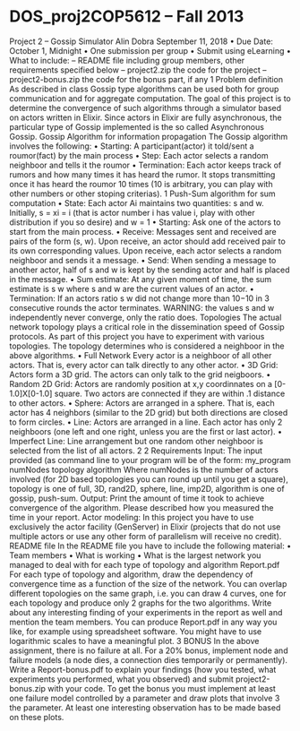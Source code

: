 # DOS_proj2COP5612 – Fall 2013
Project 2 – Gossip Simulator
Alin Dobra
September 11, 2018
• Due Date: October 1, Midnight
• One submission per group
• Submit using eLearning
• What to include:
– README file including group members, other requirements specified
below
– project2.zip the code for the project
– project2-bonus.zip the code for the bonus part, if any
1 Problem definition
As described in class Gossip type algorithms can be used both for group communication
and for aggregate computation. The goal of this project is to determine
the convergence of such algorithms through a simulator based on actors written
in Elixir. Since actors in Elixir are fully asynchronous, the particular type of
Gossip implemented is the so called Asynchronous Gossip.
Gossip Algorithm for information propagation The Gossip algorithm
involves the following:
• Starting: A participant(actor) it told/sent a roumor(fact) by the main
process
• Step: Each actor selects a random neighboor and tells it the roumor
• Termination: Each actor keeps track of rumors and how many times it
has heard the rumor. It stops transmitting once it has heard the roumor
10 times (10 is arbitrary, you can play with other numbers or other stoping
criterias).
1
Push-Sum algorithm for sum computation
• State: Each actor Ai maintains two quantities: s and w. Initially, s =
xi = i (that is actor number i has value i, play with other distribution if
you so desire) and w = 1
• Starting: Ask one of the actors to start from the main process.
• Receive: Messages sent and received are pairs of the form (s, w). Upon
receive, an actor should add received pair to its own corresponding values.
Upon receive, each actor selects a random neighboor and sends it a
message.
• Send: When sending a message to another actor, half of s and w is kept
by the sending actor and half is placed in the message.
• Sum estimate: At any given moment of time, the sum estimate is s
w
where s and w are the current values of an actor.
• Termination: If an actors ratio s
w
did not change more than 10−10 in
3 consecutive rounds the actor terminates. WARNING: the values s
and w independently never converge, only the ratio does.
Topologies The actual network topology plays a critical role in the dissemination
speed of Gossip protocols. As part of this project you have to experiment
with various topologies. The topology determines who is considered a neighboor
in the above algorithms.
• Full Network Every actor is a neighboor of all other actors. That is,
every actor can talk directly to any other actor.
• 3D Grid: Actors form a 3D grid. The actors can only talk to the grid
neigboors.
• Random 2D Grid: Actors are randomly position at x,y coordinnates
on a [0-1.0]X[0-1.0] square. Two actors are connected if they are within
.1 distance to other actors.
• Sphere: Actors are arranged in a sphere. That is, each actor has 4
neighbors (similar to the 2D grid) but both directions are closed to form
circles.
• Line: Actors are arranged in a line. Each actor has only 2 neighboors
(one left and one right, unless you are the first or last actor).
• Imperfect Line: Line arrangement but one random other neighboor is
selected from the list of all actors.
2
2 Requirements
Input: The input provided (as command line to your program will be of the
form:
my_program numNodes topology algorithm
Where numNodes is the number of actors involved (for 2D based topologies
you can round up until you get a square), topology is one of full, 3D,
rand2D, sphere, line, imp2D, algorithm is one of gossip, push-sum.
Output: Print the amount of time it took to achieve convergence of the algorithm.
Please described how you measured the time in your report.
Actor modeling: In this project you have to use exclusively the actor facility
(GenServer) in Elixir (projects that do not use multiple actors or use any
other form of parallelism will receive no credit).
README file In the README file you have to include the following material:
• Team members
• What is working
• What is the largest network you managed to deal with for each type of
topology and algorithm
Report.pdf For each type of topology and algorithm, draw the dependency
of convergence time as a function of the size of the network. You can overlap
different topologies on the same graph, i.e. you can draw 4 curves, one for each
topology and produce only 2 graphs for the two algorithms. Write about any
interesting finding of your experiments in the report as well and mention the
team members.
You can produce Report.pdf in any way you like, for example using spreadsheet
software. You might have to use logarithmic scales to have a meaningful
plot.
3 BONUS
In the above assignment, there is no failure at all. For a 20% bonus, implement
node and failure models (a node dies, a connection dies temporarily
or permanently). Write a Report-bonus.pdf to explain your findings (how
you tested, what experiments you performed, what you observed) and submit
project2-bonus.zip with your code. To get the bonus you must implement at
least one failure model controlled by a parameter and draw plots that involve
3
the parameter. At least one interesting observation has to be made based on
these plots.
